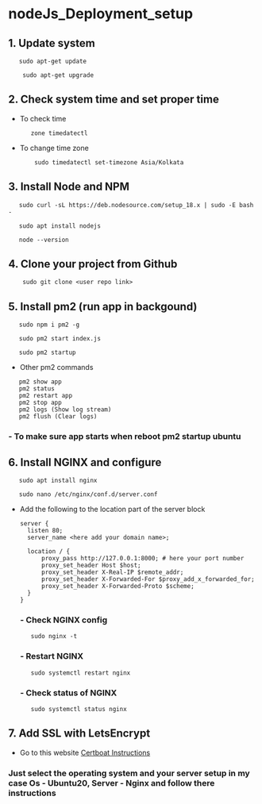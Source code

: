 # nodeJs_Deployment_setup

## 1. Update system
  ```
     sudo apt-get update
  ```

  ```
      sudo apt-get upgrade
  ```

## 2. Check system time and set proper time
- To check time
  ```
     zone timedatectl
  ```

- To change time zone
  ```
      sudo timedatectl set-timezone Asia/Kolkata
  ```

## 3. Install Node and NPM
```
   sudo curl -sL https://deb.nodesource.com/setup_18.x | sudo -E bash -
```

```
   sudo apt install nodejs
```

```
   node --version 
```


## 4. Clone your project from Github

``` 
    sudo git clone <user repo link>
```
## 5. Install pm2 (run app in backgound)
``` 
   sudo npm i pm2 -g
```
``` 
   sudo pm2 start index.js
 ```
``` 
   sudo pm2 startup
```
 - Other pm2 commands
  ```
     pm2 show app
     pm2 status
     pm2 restart app
     pm2 stop app
     pm2 logs (Show log stream)
     pm2 flush (Clear logs)
  ```
  ### - To make sure app starts when reboot pm2 startup ubuntu
  
## 6. Install NGINX and configure
  ```
     sudo apt install nginx
  ```
  ``` 
     sudo nano /etc/nginx/conf.d/server.conf
  ```
- Add the following to the location part of the server block
  ```
  server {
    listen 80;
    server_name <here add your domain name>; 

    location / {
        proxy_pass http://127.0.0.1:8000; # here your port number 
        proxy_set_header Host $host;
        proxy_set_header X-Real-IP $remote_addr;
        proxy_set_header X-Forwarded-For $proxy_add_x_forwarded_for;
        proxy_set_header X-Forwarded-Proto $scheme;
    }
  }
  ```
  
  ### - Check NGINX config
  ```
     sudo nginx -t
  ```
  
  ### - Restart NGINX
  ```
     sudo systemctl restart nginx
  ```
  
  ### - Check status  of NGINX
  ```
     sudo systemctl status nginx
  ```

## 7. Add SSL with LetsEncrypt
  - Go to this website [Certboat Instructions](https://certbot.eff.org/instructions?ws=nginx&os=ubuntufocal)
### Just select the operating system  and your server setup in my case Os - Ubuntu20,  Server - Nginx and follow there instructions
